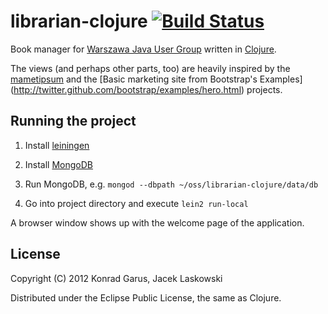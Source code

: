 # librarian-clojure [![Build Status](https://secure.travis-ci.org/jaceklaskowski/librarian-clojure.png)](http://travis-ci.org/jaceklaskowski/librarian-clojure)

Book manager for [Warszawa Java User Group](http://warszawa.jug.pl) written in [Clojure](http://clojure.org).

The views (and perhaps other parts, too) are heavily inspired by the [mametipsum](https://github.com/tvaughan/mametipsum) and the [Basic marketing site from Bootstrap's Examples] (http://twitter.github.com/bootstrap/examples/hero.html) projects.

## Running the project

 1. Install [leiningen](https://github.com/technomancy/leiningen)
 
 2. Install [MongoDB](http://www.mongodb.org/)
 
 3. Run MongoDB, e.g. `mongod --dbpath ~/oss/librarian-clojure/data/db`
 
 4. Go into project directory and execute `lein2 run-local`

A browser window shows up with the welcome page of the application.

## License

Copyright (C) 2012 Konrad Garus, Jacek Laskowski

Distributed under the Eclipse Public License, the same as Clojure.
